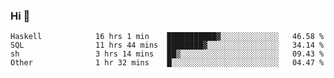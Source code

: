 ### Hi 👋

<!--START_SECTION:waka-->

```text
Haskell            16 hrs 1 min    ███████████▓░░░░░░░░░░░░░   46.58 %
SQL                11 hrs 44 mins  ████████▓░░░░░░░░░░░░░░░░   34.14 %
sh                 3 hrs 14 mins   ██▒░░░░░░░░░░░░░░░░░░░░░░   09.43 %
Other              1 hr 32 mins    █░░░░░░░░░░░░░░░░░░░░░░░░   04.47 %
```

<!--END_SECTION:waka-->
